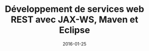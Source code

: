 ---
title: Développement de services web REST avec JAX-WS, Maven et Eclipse
tags: [Service web, REST, JAX-RS]
direct_link: https://github.com/mickaelbaron/jaxrs-tutorial
image: /images/handsonlab-jaxrs.jpg
description: Apprendre à développer des services web REST avec JAX-RS, Maven et Eclipse.
category: Atelier
weight: 8
date: 2016-01-25
update: 2019-02-02
---